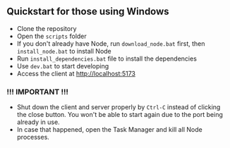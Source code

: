 ## Quickstart for those using Windows

- Clone the repository
- Open the `scripts` folder
- If you don't already have Node, run `download_node.bat` first, then `install_node.bat` to install Node
- Run `install_dependencies.bat` file to install the dependencies
- Use `dev.bat` to start developing
- Access the client at [http://localhost:5173](http://localhost:5173)

### !!! IMPORTANT !!!

- Shut down the client and server properly by `Ctrl-C` instead of clicking the close button. You won't be able to start again due to the port being already in use.
- In case that happened, open the Task Manager and kill all Node processes.
